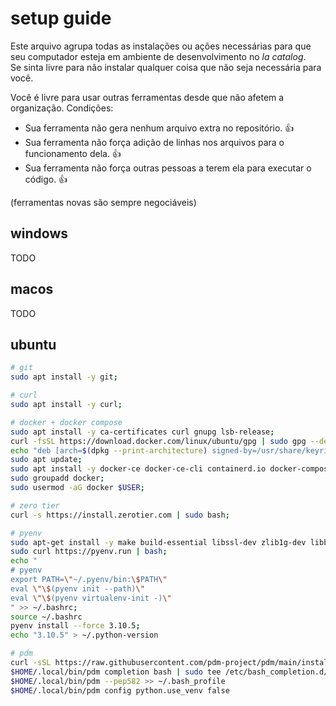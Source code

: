 # setup guide
Este arquivo agrupa todas as instalações ou ações necessárias para que seu computador esteja em ambiente de desenvolvimento no *la catalog*.  
Se sinta livre para não instalar qualquer coisa que não seja necessária para você.  

Você é livre para usar outras ferramentas desde que não afetem a organização. Condições:  
- Sua ferramenta não gera nenhum arquivo extra no repositório. 👍  
- Sua ferramenta não força adição de linhas nos arquivos para o funcionamento dela. 👍  
- Sua ferramenta não força outras pessoas a terem ela para executar o código. 👍  

(ferramentas novas são sempre negociáveis)

## windows
TODO

## macos
TODO

## ubuntu

```bash
# git
sudo apt install -y git;

# curl
sudo apt install -y curl;

# docker + docker compose
sudo apt install -y ca-certificates curl gnupg lsb-release;
curl -fsSL https://download.docker.com/linux/ubuntu/gpg | sudo gpg --dearmor -o /usr/share/keyrings/docker-archive-keyring.gpg;
echo "deb [arch=$(dpkg --print-architecture) signed-by=/usr/share/keyrings/docker-archive-keyring.gpg] https://download.docker.com/linux/ubuntu $(lsb_release -cs) stable" | sudo tee /etc/apt/sources.list.d/docker.list > /dev/null;
sudo apt update;
sudo apt install -y docker-ce docker-ce-cli containerd.io docker-compose-plugin;
sudo groupadd docker;
sudo usermod -aG docker $USER;

# zero tier
curl -s https://install.zerotier.com | sudo bash;

# pyenv
sudo apt-get install -y make build-essential libssl-dev zlib1g-dev libbz2-dev libreadline-dev libsqlite3-dev wget llvm libncurses5-dev libncursesw5-dev xz-utils tk-dev libffi-dev liblzma-dev git;
sudo curl https://pyenv.run | bash;
echo "
# pyenv
export PATH=\"~/.pyenv/bin:\$PATH\"
eval \"\$(pyenv init --path)\"
eval \"\$(pyenv virtualenv-init -)\"
" >> ~/.bashrc;
source ~/.bashrc
pyenv install --force 3.10.5;
echo "3.10.5" > ~/.python-version

# pdm
curl -sSL https://raw.githubusercontent.com/pdm-project/pdm/main/install-pdm.py | python3 -
$HOME/.local/bin/pdm completion bash | sudo tee /etc/bash_completion.d/pdm.bash-completion
$HOME/.local/bin/pdm --pep582 >> ~/.bash_profile
$HOME/.local/bin/pdm config python.use_venv false
```
